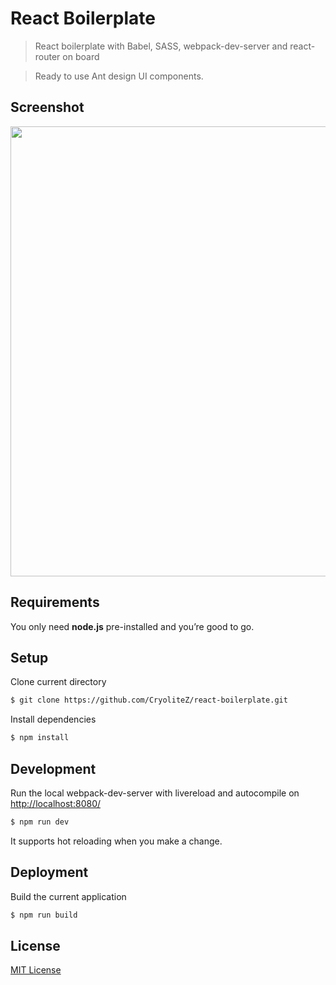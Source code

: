 React Boilerplate
===========

> React boilerplate with Babel, SASS, webpack-dev-server and react-router on board

> Ready to use Ant design UI components.

## Screenshot
<img src="https://i.imgur.com/TOjx9Gs.png" width="720px">

## Requirements
You only need <b>node.js</b> pre-installed and you’re good to go. 

## Setup
Clone  current directory
```sh
$ git clone https://github.com/CryoliteZ/react-boilerplate.git
```
Install dependencies
```sh
$ npm install
```

## Development
Run the local webpack-dev-server with livereload and autocompile on [http://localhost:8080/](http://localhost:8080/)
```sh
$ npm run dev
```

It supports hot reloading when you make a change.

## Deployment
Build the current application
```sh
$ npm run build
```

## License
[MIT License](LICENSE)